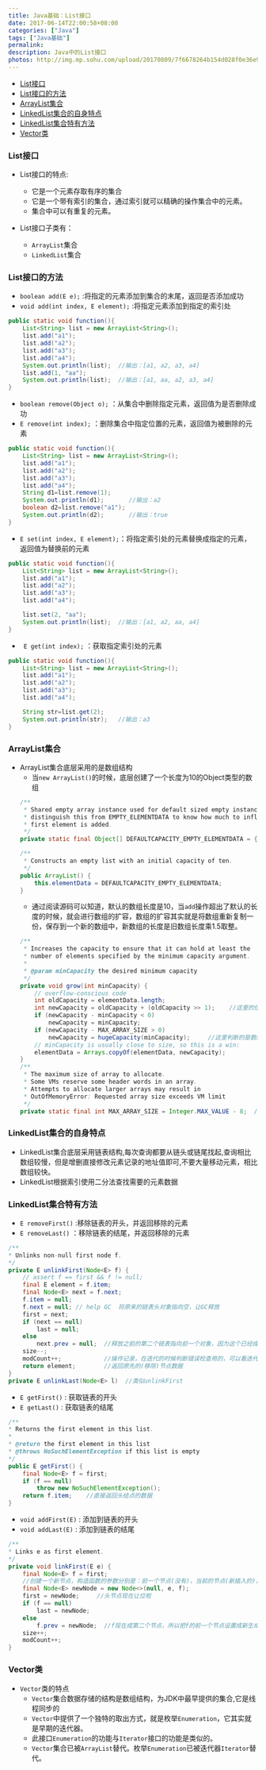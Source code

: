 ```yaml
---
title: Java基础：List接口
date: 2017-06-14T22:00:58+08:00
categories: ["Java"]
tags: ["Java基础"]
permalink: 
description: Java中的List接口
photos: http://img.mp.sohu.com/upload/20170809/7f6678264b154d028f0e36e9159c8e9a.png
---
```

<!-- TOC -->

- [List接口](#list%E6%8E%A5%E5%8F%A3)
- [List接口的方法](#list%E6%8E%A5%E5%8F%A3%E7%9A%84%E6%96%B9%E6%B3%95)
- [ArrayList集合](#arraylist%E9%9B%86%E5%90%88)
- [LinkedList集合的自身特点](#linkedlist%E9%9B%86%E5%90%88%E7%9A%84%E8%87%AA%E8%BA%AB%E7%89%B9%E7%82%B9)
- [LinkedList集合特有方法](#linkedlist%E9%9B%86%E5%90%88%E7%89%B9%E6%9C%89%E6%96%B9%E6%B3%95)
- [Vector类](#vector%E7%B1%BB)

<!-- /TOC -->
### List接口
- List接口的特点:
    - 它是一个元素存取有序的集合
    - 它是一个带有索引的集合，通过索引就可以精确的操作集合中的元素。
    - 集合中可以有重复的元素。

- List接口子类有：
    - `ArrayList`集合
    - `LinkedList`集合

### List接口的方法
- `boolean add(E e);` :将指定的元素添加到集合的末尾，返回是否添加成功
- `void add(int index, E element);`  :将指定元素添加到指定的索引处
```java
public static void function(){
    List<String> list = new ArrayList<String>();
    list.add("a1");
    list.add("a2");
    list.add("a3");
    list.add("a4");
    System.out.println(list);  //输出：[a1, a2, a3, a4]
    list.add(1, "aa");
    System.out.println(list);  //输出：[a1, aa, a2, a3, a4]
}
```

<!--more-->
- `boolean remove(Object o);`  ：从集合中删除指定元素，返回值为是否删除成功
- `E remove(int index);` ：删除集合中指定位置的元素，返回值为被删除的元素
```java
public static void function(){
    List<String> list = new ArrayList<String>();
    list.add("a1");
    list.add("a2");
    list.add("a3");
    list.add("a4");
    String d1=list.remove(1);
	System.out.println(d1);       //输出：a2
	boolean d2=list.remove("a1");
	System.out.println(d2);       //输出：true
}
```
- `E set(int index, E element);`：将指定索引处的元素替换成指定的元素，返回值为替换前的元素
```java
public static void function(){
    List<String> list = new ArrayList<String>();
    list.add("a1");
    list.add("a2");
    list.add("a3");
    list.add("a4");

    list.set(2, "aa");
	System.out.println(list);  //输出：[a1, a2, aa, a4]
}
```

- ` E get(int index);` ：获取指定索引处的元素
```java
public static void function(){
    List<String> list = new ArrayList<String>();
    list.add("a1");
    list.add("a2");
    list.add("a3");
    list.add("a4");

    String str=list.get(2);
	System.out.println(str);   //输出：a3
}
```

### ArrayList集合
- ArrayList集合底层采用的是数组结构
    - 当`new ArrayList()`的时候，底层创建了一个长度为10的Object类型的数组
    ```java
    /**
     * Shared empty array instance used for default sized empty instances. We
     * distinguish this from EMPTY_ELEMENTDATA to know how much to inflate when
     * first element is added.
     */
    private static final Object[] DEFAULTCAPACITY_EMPTY_ELEMENTDATA = {};

    /**
     * Constructs an empty list with an initial capacity of ten.
     */
    public ArrayList() {
        this.elementData = DEFAULTCAPACITY_EMPTY_ELEMENTDATA;
    }

    ``` 
    - 通过阅读源码可以知道，默认的数组长度是10，当`add`操作超出了默认的长度的时候，就会进行数组的扩容，数组的扩容其实就是将数组重新复制一份，保存到一个新的数组中，新数组的长度是旧数组长度乘1.5取整。
    ```java
    /**
     * Increases the capacity to ensure that it can hold at least the
     * number of elements specified by the minimum capacity argument.
     *
     * @param minCapacity the desired minimum capacity
     */
    private void grow(int minCapacity) {
        // overflow-conscious code
        int oldCapacity = elementData.length;
        int newCapacity = oldCapacity + (oldCapacity >> 1);    //这里的位移操作相当于就是给旧数组乘1.5取整
        if (newCapacity - minCapacity < 0)
            newCapacity = minCapacity;
        if (newCapacity - MAX_ARRAY_SIZE > 0)
            newCapacity = hugeCapacity(minCapacity);     //这里判断的是数组是否超过了规定的数组最大容量，超过的话就返回int数值的最大值
        // minCapacity is usually close to size, so this is a win:
        elementData = Arrays.copyOf(elementData, newCapacity);
    }
    /**
     * The maximum size of array to allocate.
     * Some VMs reserve some header words in an array.
     * Attempts to allocate larger arrays may result in
     * OutOfMemoryError: Requested array size exceeds VM limit
     */
    private static final int MAX_ARRAY_SIZE = Integer.MAX_VALUE - 8;  //数组默认的最大容量为int类型的最大值减8
    ```


### LinkedList集合的自身特点
- LinkedList集合底层采用链表结构,每次查询都要从链头或链尾找起,查询相比数组较慢，但是增删直接修改元素记录的地址值即可,不要大量移动元素，相比数组较快。
- LinkedList根据索引使用二分法查找需要的元素数据

### LinkedList集合特有方法
- `E removeFirst()` :移除链表的开头，并返回移除的元素
- `E removeLast()` ：移除链表的结尾，并返回移除的元素
```java
/**
* Unlinks non-null first node f.
*/
private E unlinkFirst(Node<E> f) {
    // assert f == first && f != null;
    final E element = f.item;
    final Node<E> next = f.next;
    f.item = null;
    f.next = null; // help GC  将原来的链表头对象指向空，让GC释放
    first = next;
    if (next == null)
        last = null;
    else
        next.prev = null;  //释放之前的第二个链表指向前一个对象，因为这个已经成为first了
    size--;
    modCount++;            //操作记录，在迭代的时候判断错误检查用的，可以看迭代的那篇博客
    return element;        //返回原先的(移除)节点数据
}
private E unlinkLast(Node<E> l)  //类似unlinkFirst
```

- `E getFirst()` : 获取链表的开头
- `E getLast()`  : 获取链表的结尾
```java
/**
* Returns the first element in this list.
*
* @return the first element in this list
* @throws NoSuchElementException if this list is empty
*/
public E getFirst() {
    final Node<E> f = first;
    if (f == null)
        throw new NoSuchElementException();
    return f.item;    //直接返回头结点的数据
}
```
- `void addFirst(E)` : 添加到链表的开头
- `void addLast(E)` : 添加到链表的结尾
```java
/**
* Links e as first element.
*/
private void linkFirst(E e) {
    final Node<E> f = first;
    //创建一个新节点，构造函数的参数分别是：前一个节点(没有)，当前的节点(新插入的)，后一个节点(之前的头结点)
    final Node<E> newNode = new Node<>(null, e, f);  
    first = newNode;     //头节点现在让位啦
    if (f == null)
        last = newNode;
    else
        f.prev = newNode;  //f现在成第二个节点，所以把f的前一个节点设置成新生成的节点啦
    size++;
    modCount++;
}
```

### Vector类
- `Vector`类的特点
    - `Vector`集合数据存储的结构是数组结构，为JDK中最早提供的集合,它是线程同步的
    - `Vector`中提供了一个独特的取出方式，就是枚举`Enumeration`，它其实就是早期的迭代器。
    - 此接口`Enumeration`的功能与`Iterator`接口的功能是类似的。
    - `Vector`集合已被`ArrayList`替代。枚举`Enumeration`已被迭代器`Iterator`替代。

